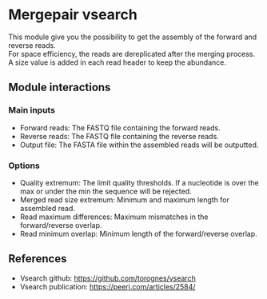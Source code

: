# Mergepair vsearch

This module give you the possibility to get the assembly of the forward and reverse reads.  
For space efficiency, the reads are dereplicated after the merging process. A size value is added in each read header to keep the abundance.

## Module interactions

### Main inputs

* Forward reads: The FASTQ file containing the forward reads.
* Reverse reads: The FASTQ file containing the reverse reads.
* Output file: The FASTA file within the assembled reads will be outputted.

### Options

* Quality extremum: The limit quality thresholds. If a nucleotide is over the max or under the min the sequence will be rejected.
* Merged read size extremum: Minimum and maximum length for assembled read.
* Read maximum differences: Maximum mismatches in the forward/reverse overlap.
* Read minimum overlap: Minimum length of the forward/reverse overlap.

## References

* Vsearch github: https://github.com/torognes/vsearch
* Vsearch publication: https://peerj.com/articles/2584/